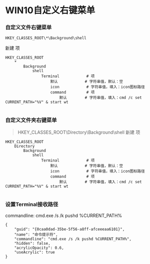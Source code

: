 # WIN10自定义右键菜单

### 自定义文件右键菜单

```
HKEY_CLASSES_ROOT\*\Background\shell
```
新建 项
```
HKEY_CLASSES_ROOT
    *
        Background
            shell
                Terminal            # 项
                    默认            # 字符串值，默认：空
                    icon            # 字符串值，填入：icon图标路径
                    command         # 项
                        默认        # 字符串值，填入：cmd /c set CURRENT_PATH="%V" & start wt
                        
```


### 自定义文件夹右键菜单

> HKEY_CLASSES_ROOT\Directory\Background\shell
新建 项
```
HKEY_CLASSES_ROOT
    Directory
        Background
            shell
                Terminal            # 项
                    默认            # 字符串值，默认：空
                    icon            # 字符串值，填入：icon图标路径
                    command         # 项
                        默认        # 字符串值，填入：cmd /c set CURRENT_PATH="%V" & start wt
                        
```

### 设置Terminal接收路径

commandline: cmd.exe /s /k pushd %CURRENT_PATH%
```
{
    "guid": "{0caa0dad-35be-5f56-a8ff-afceeeaa6101}",
    "name": "命令提示符",
    "commandline": "cmd.exe /s /k pushd %CURRENT_PATH%",
    "hidden": false,
    "acrylicOpacity": 0.6,
    "useAcrylic": true
}
```
